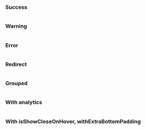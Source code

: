 ### Success

```jsx {"file": "./examples/Notification_0_success.jsx"}
```

### Warning

```jsx {"file": "./examples/Notification_1_warning.jsx"}
```

### Error

```jsx {"file": "./examples/Notification_2_error.jsx"}
```

### Redirect

```jsx {"file": "./examples/Notification_3_redirect.jsx"}
```

### Grouped

```jsx {"file": "./examples/Notification_4_group.jsx"}
```

### With analytics

```jsx {"file": "./examples/Notification_5_with_analytics.jsx"}
```

### With isShowCloseOnHover, withExtraBottomPadding

```jsx {"file": "./examples/Notification_6_isShowCloseOnHover_withExtraBotomPadding.jsx"}
```
